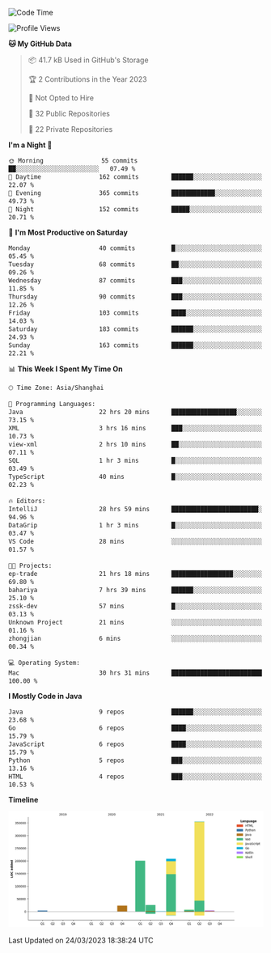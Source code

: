 <!--START_SECTION:waka-->
![Code Time](http://img.shields.io/badge/Code%20Time-1%2C683%20hrs%2053%20mins-blue)

![Profile Views](http://img.shields.io/badge/Profile%20Views-2-blue)

**🐱 My GitHub Data** 

> 📦 41.7 kB Used in GitHub's Storage 
 > 
> 🏆 2 Contributions in the Year 2023
 > 
> 🚫 Not Opted to Hire
 > 
> 📜 32 Public Repositories 
 > 
> 🔑 22 Private Repositories 
 > 
**I'm a Night 🦉** 

```text
🌞 Morning                55 commits          ██░░░░░░░░░░░░░░░░░░░░░░░   07.49 % 
🌆 Daytime                162 commits         ██████░░░░░░░░░░░░░░░░░░░   22.07 % 
🌃 Evening                365 commits         ████████████░░░░░░░░░░░░░   49.73 % 
🌙 Night                  152 commits         █████░░░░░░░░░░░░░░░░░░░░   20.71 % 
```
📅 **I'm Most Productive on Saturday** 

```text
Monday                   40 commits          █░░░░░░░░░░░░░░░░░░░░░░░░   05.45 % 
Tuesday                  68 commits          ██░░░░░░░░░░░░░░░░░░░░░░░   09.26 % 
Wednesday                87 commits          ███░░░░░░░░░░░░░░░░░░░░░░   11.85 % 
Thursday                 90 commits          ███░░░░░░░░░░░░░░░░░░░░░░   12.26 % 
Friday                   103 commits         ████░░░░░░░░░░░░░░░░░░░░░   14.03 % 
Saturday                 183 commits         ██████░░░░░░░░░░░░░░░░░░░   24.93 % 
Sunday                   163 commits         ██████░░░░░░░░░░░░░░░░░░░   22.21 % 
```


📊 **This Week I Spent My Time On** 

```text
🕑︎ Time Zone: Asia/Shanghai

💬 Programming Languages: 
Java                     22 hrs 20 mins      ██████████████████░░░░░░░   73.15 % 
XML                      3 hrs 16 mins       ███░░░░░░░░░░░░░░░░░░░░░░   10.73 % 
view-xml                 2 hrs 10 mins       ██░░░░░░░░░░░░░░░░░░░░░░░   07.11 % 
SQL                      1 hr 3 mins         █░░░░░░░░░░░░░░░░░░░░░░░░   03.49 % 
TypeScript               40 mins             █░░░░░░░░░░░░░░░░░░░░░░░░   02.23 % 

🔥 Editors: 
IntelliJ                 28 hrs 59 mins      ████████████████████████░   94.96 % 
DataGrip                 1 hr 3 mins         █░░░░░░░░░░░░░░░░░░░░░░░░   03.47 % 
VS Code                  28 mins             ░░░░░░░░░░░░░░░░░░░░░░░░░   01.57 % 

🐱‍💻 Projects: 
ep-trade                 21 hrs 18 mins      █████████████████░░░░░░░░   69.80 % 
bahariya                 7 hrs 39 mins       ██████░░░░░░░░░░░░░░░░░░░   25.10 % 
zssk-dev                 57 mins             █░░░░░░░░░░░░░░░░░░░░░░░░   03.13 % 
Unknown Project          21 mins             ░░░░░░░░░░░░░░░░░░░░░░░░░   01.16 % 
zhongjian                6 mins              ░░░░░░░░░░░░░░░░░░░░░░░░░   00.34 % 

💻 Operating System: 
Mac                      30 hrs 31 mins      █████████████████████████   100.00 % 
```

**I Mostly Code in Java** 

```text
Java                     9 repos             ██████░░░░░░░░░░░░░░░░░░░   23.68 % 
Go                       6 repos             ████░░░░░░░░░░░░░░░░░░░░░   15.79 % 
JavaScript               6 repos             ████░░░░░░░░░░░░░░░░░░░░░   15.79 % 
Python                   5 repos             ███░░░░░░░░░░░░░░░░░░░░░░   13.16 % 
HTML                     4 repos             ███░░░░░░░░░░░░░░░░░░░░░░   10.53 % 
```



**Timeline**

![Lines of Code chart](https://raw.githubusercontent.com/youtiaoguagua/youtiaoguagua/master/assets/bar_graph.png)


 Last Updated on 24/03/2023 18:38:24 UTC
<!--END_SECTION:waka-->